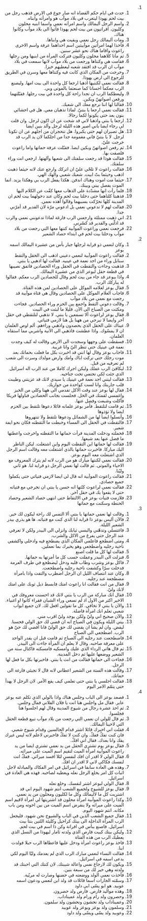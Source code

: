 <ol dir="rtl">
  <li>
    <ol>
      <li>حدث في ايام حكم القضاة انه صار جوع في الارض فذهب رجل من بيت لحم يهوذا ليتغرب في بلاد موآب هو وامرأته وابناه.</li>
      <li>واسم الرجل أليمالك واسم امرأته نعمي واسما ابنيه محلون وكليون. افراتيون من بيت لحم يهوذا فأتوا الى بلاد موآب وكانوا هناك.</li>
      <li>ومات أليمالك رجل نعمي وبقيت هي وابناها.</li>
      <li>فأخذا لهما امرأتين موآبيتين اسم احداهما عرفة واسم الاخرى راعوث واقاما هناك نحو عشر سنين.</li>
      <li>ثم ماتا كلاهما محلون وكليون فتركت المرأة من ابنيها ومن رجلها</li>
      <li>فقامت هي وكنتاها ورجعت من بلاد موآب لانها سمعت في بلاد موآب ان الرب قد افتقد شعبه ليعطيهم خبزا.</li>
      <li>وخرجت من المكان الذي كانت فيه وكنتاها معها وسرن في الطريق للرجوع الى ارض يهوذا.</li>
      <li>فقالت نعمي لكنتيها اذهبا ارجعا كل واحدة الى بيت امها. وليصنع الرب معكما احسانا كما صنعتما بالموتى وبي.</li>
      <li>وليعطكما الرب ان تجدا راحة كل واحدة في بيت رجلها. فقبّلتهما ورفعن اصواتهنّ وبكين.</li>
      <li>فقالتا لها اننا نرجع معك الى شعبك.</li>
      <li>فقالت نعمي ارجعا يا بنتيّ. لماذا تذهبان معي. هل في احشائي بنون بعد حتى يكونوا لكما رجالا.</li>
      <li>ارجعا يا بنتي واذهبا لاني قد شخت عن ان اكون لرجل. وان قلت لي رجاء ايضا باني اصير هذه الليلة لرجل وألد بنين ايضا</li>
      <li>هل تصبران لهم حتى يكبروا. هل تنحجزان من اجلهم عن ان تكونا لرجل. لا يا بنتيّ فاني مغمومة جدا من اجلكما لان يد الرب قد خرجت عليّ.</li>
      <li>ثم رفعن اصواتهنّ وبكين ايضا. فقبّلت عرفة حماتها واما راعوث فلصقت بها.</li>
      <li>فقالت هوذا قد رجعت سلفتك الى شعبها وآلهتها. ارجعي انت وراء سلفتك.</li>
      <li>فقالت راعوث لا تلحّي عليّ ان اتركك وارجع عنك لانه حيثما ذهبت اذهب وحيثما بتّ ابيت. شعبك شعبي والهك الهي.</li>
      <li>حيثما مت اموت وهناك اندفن. هكذا يفعل الرب بي وهكذا يزيد. انما الموت يفصل بيني وبينك.</li>
      <li>فلما رأت انها مشدّدة على الذهاب معها كفّت عن الكلام اليها</li>
      <li>فذهبتا كلتاهما حتى دخلتا بيت لحم وكان عند دخولهما بيت لحم ان المدينة كلها تحرّكت بسببهما وقالوا أهذه نعمي.</li>
      <li>فقالت لهم لا تدعوني نعمي بل ادعوني مرّة لان القدير قد أمرّني جدا.</li>
      <li>اني ذهبت ممتلئة وارجعني الرب فارغة لماذا تدعونني نعمي والرب قد اذلّني والقدير قد كسّرني.</li>
      <li>فرجعت نعمي وراعوث الموآبية كنتها معها التي رجعت من بلاد موآب ودخلتا بيت لحم في ابتداء حصاد الشعير</li>
    </ol>
  </li>
  <li>
    <ol>
      <li>وكان لنعمي ذو قرابة لرجلها جبار بأس من عشيرة اليمالك اسمه بوعز</li>
      <li>فقالت راعوث الموآبية لنعمي دعيني اذهب الى الحقل والتقط سنابل وراء من اجد نعمة في عينيه. فقالت لها اذهبي يا بنتي.</li>
      <li>فذهبت وجاءت والتقطت في الحقل وراء الحصادين فاتفق نصيبها في قطعة حقل لبوعز الذي من عشيرة اليمالك.</li>
      <li>واذا ببوعز قد جاء من بيت لحم وقال للحصادين الرب معكم. فقالوا له يباركك الرب.</li>
      <li>فقال بوعز لغلامه الموكل على الحصادين لمن هذه الفتاة.</li>
      <li>فاجاب الغلام الموكل على الحصادين وقال هي فتاة موآبية قد رجعت مع نعمي من بلاد موآب</li>
      <li>وقالت دعوني التقط واجمع بين الحزم وراء الحصادين. فجاءت ومكثت من الصباح الى الآن. قليلا ما لبثت في البيت</li>
      <li>فقال بوعز لراعوث ألا تسمعين يا بنتي. لا تذهبي لتلتقطي في حقل آخر وايضا لا تبرحي من ههنا بل هنا لازمي فتياتي.</li>
      <li>عيناك على الحقل الذي يحصدون واذهبي وراءهم. ألم اوص الغلمان ان لا يمسّوك. واذا عطشت فاذهبي الى الآنية واشربي مما استقاه الغلمان.</li>
      <li>فسقطت على وجهها وسجدت الى الارض وقالت له كيف وجدت نعمة في عينيك حتى تنظر اليّ وانا غريبة.</li>
      <li>فاجاب بوعز وقال لها انني قد اخبرت بكل ما فعلت بحماتك بعد موت رجلك حتى تركت اباك وامك وارض مولدك وسرت الى شعب لم تعرفيه من قبل.</li>
      <li>ليكافئ الرب عملك وليكن اجرك كاملا من عند الرب اله اسرائيل الذي جئت لكي تحتمي تحت جناحيه.</li>
      <li>فقالت ليتني اجد نعمة في عينيك يا سيدي لانك قد عزيتني وطيبت قلب جاريتك وانا لست كواحدة من جواريك.</li>
      <li>فقال لها بوعز عند وقت الاكل تقدمي الى ههنا وكلي من الخبز واغمسي لقمتك في الخل. فجلست بجانب الحصادين فناولها فريكا فأكلت وشبعت وفضل عنها.</li>
      <li>ثم قامت لتلتقط. فأمر بوعز غلمانه قائلا دعوها تلتقط بين الحزم ايضا ولا تؤذوها</li>
      <li>وأنسلوا ايضا لها من الشمائل ودعوها تلتقط ولا تنتهروها</li>
      <li>فالتقطت في الحقل الى المساء وخبطت ما التقطته فكان نحو ايفة شعير.</li>
      <li>فحملته ودخلت المدينة فرأت حماتها ما التقطته واخرجت واعطتها ما فضل عنها بعد شبعها.</li>
      <li>فقالت لها حماتها اين التقطت اليوم واين اشتغلت. ليكن الناظر اليك مباركا. فاخبرت حماتها بالذي اشتغلت معه وقالت اسم الرجل الذي اشتغلت معه اليوم بوعز.</li>
      <li>فقالت نعمي لكنتها مبارك هو من الرب لانه لم يترك المعروف مع الاحياء والموتى. ثم قالت لها نعمي الرجل ذو قرابة لنا. هو ثاني وليّنا.</li>
      <li>فقالت راعوث الموآبية انه قال لي ايضا لازمي فتياتي حتى يكملوا جميع حصادي.</li>
      <li>فقالت نعمي لراعوث كنّتها انه حسن يا بنتي ان تخرجي مع فتياته حتى لا يقعوا بك في حقل آخر.</li>
      <li>فلازمت فتيات بوعز في الالتقاط حتى انتهى حصاد الشعير وحصاد الحنطة وسكنت مع حماتها</li>
    </ol>
  </li>
  <li>
    <ol>
      <li>وقالت لها نعمي حماتها يا بنتي ألا التمس لك راحة ليكون لك خير.</li>
      <li>فالآن أليس بوعز ذا قرابة لنا الذي كنت مع فتياته. ها هو يذري بيدر الشعير الليلة.</li>
      <li>فاغتسلي وتدهّني والبسي ثيابك وانزلي الى البيدر ولكن لا تعرفي عند الرجل حتى يفرغ من الاكل والشرب.</li>
      <li>ومتى اضطجع فاعلمي المكان الذي يضطجع فيه وادخلي واكشفي ناحية رجليه واضطجعي وهو يخبرك بما تعملين.</li>
      <li>فقالت لها كل ما قلت اصنع</li>
      <li>فنزلت الى البيدر وعملت حسب كل ما أمرتها به حماتها.</li>
      <li>فاكل بوعز وشرب وطاب قلبه ودخل ليضطجع في طرف العرمة فدخلت سرّا وكشفت ناحية رجليه واضطجعت.</li>
      <li>وكان عند انتصاف الليل ان الرجل اضطرب والتفت واذا بامرأة مضطجعة عند رجليه.</li>
      <li>فقال من انت فقالت انا راعوث امتك فابسط ذيل ثوبك على امتك لانك وليّ.</li>
      <li>فقال انك مباركة من الرب يا بنتي لانك قد احسنت معروفك في الاخير اكثر من الاول اذ لم تسعي وراء الشبان فقراء كانوا او اغنياء.</li>
      <li>والآن يا بنتي لا تخافي. كل ما تقولين افعل لك. لان جميع ابواب شعبي تعلم انك امرأة فاضلة.</li>
      <li>والآن صحيح اني وليّ ولكن يوجد وليّ اقرب مني.</li>
      <li>بيتي الليلة ويكون في الصباح انه ان قضى لك حق الولي فحسنا. ليقض. وان لم يشأ ان يقضي لك حق الوليّ فانا اقضي لك حيّ هو الرب. اضطجعي الى الصباح</li>
      <li>فاضطجعت عند رجليه الى الصباح ثم قامت قبل ان يقدر الواحد على معرفة صاحبه. وقال لا يعلم ان المرأة جاءت الى البيدر.</li>
      <li>ثم قال هاتي الرداء الذي عليك وامسكيه فامسكته فاكتال ستة من الشعير ووضعها عليها ثم دخل المدينة.</li>
      <li>فجاءت الى حماتها فقالت من انت يا بنتي. فاخبرتها بكل ما فعل لها الرجل.</li>
      <li>وقالت هذه الستة من الشعير اعطاني لانه قال لا تجيئي فارغة الى حماتك.</li>
      <li>فقالت اجلسي يا بنتي حتى تعلمي كيف يقع الأمر. لان الرجل لا يهدأ حتى يتمّم الامر اليوم</li>
    </ol>
  </li>
  <li>
    <ol>
      <li>فصعد بوعز الى الباب وجلس هناك واذا بالولي الذي تكلم عنه بوعز عابر. فقال مل واجلس هنا انت يا فلان الفلاني فمال وجلس.</li>
      <li>ثم اخذ عشرة رجال من شيوخ المدينة وقال لهم اجلسوا هنا فجلسوا.</li>
      <li>ثم قال للولي ان نعمي التي رجعت من بلاد موآب تبيع قطعة الحقل التي لاخينا اليمالك.</li>
      <li>فقلت اني اخبرك قائلا اشتر قدام الجالسين وقدام شيوخ شعبي. فان كنت تفكّ ففكّ. وان كنت لا تفكّ فاخبرني لاعلم لانه ليس غيرك يفك وانا بعدك. فقال اني افكّ.</li>
      <li>فقال بوعز يوم تشتري الحقل من يد نعمي تشتري ايضا من يد راعوث الموآبية امرأة الميت لتقيم اسم الميت على ميراثه.</li>
      <li>فقال الولي لا اقدر ان افك لنفسي لئلا افسد ميراثي. ففكّ انت لنفسك فكاكي لاني لا اقدر ان افكّ.</li>
      <li>وهذه هي العادة سابقا في اسرائيل في امر الفكاك والمبادلة لاجل اثبات كل امر يخلع الرجل نعله ويعطيه لصاحبه. فهذه هي العادة في اسرائيل.</li>
      <li>فقال الولي لبوعز اشتر لنفسك. وخلع نعله</li>
      <li>فقال بوعز للشيوخ ولجميع الشعب انتم شهود اليوم اني قد اشتريت كل ما لاليمالك وكل ما لكليون ومحلون من يد نعمي.</li>
      <li>وكذا راعوث الموآبية امرأة محلون قد اشتريتها لي امرأة لاقيم اسم الميت على ميراثه ولا ينقرض اسم الميت من بين اخوته ومن باب مكانه. انتم شهود اليوم.</li>
      <li>فقال جميع الشعب الذين في الباب والشيوخ نحن شهود. فليجعل الرب المرأة الداخلة الى بيتك كراحيل وكليئة اللتين بنتا بيت اسرائيل. فاصنع ببأس في افراتة وكن ذا اسم في بيت لحم.</li>
      <li>وليكن بيتك كبيت فارص الذي ولدته ثامار ليهوذا من النسل الذي يعطيك الرب من هذه الفتاة</li>
      <li>فاخذ بوعز راعوث امرأة ودخل عليها فاعطاها الرب حبلا فولدت ابنا.</li>
      <li>فقالت النساء لنعمي مبارك الرب الذي لم يعدمك وليّا اليوم لكي يدعى اسمه في اسرائيل.</li>
      <li>ويكون لك لارجاع نفس واعالة شيبتك. لان كنتك التي احبتك قد ولدته وهي خير لك من سبعة بنين.</li>
      <li>فأخذت نعمي الولد ووضعته في حضنها وصارت له مربّية.</li>
      <li>وسمّته الجارات اسما قائلات قد ولد ابن لنعمي ودعون اسمه عوبيد. هو ابو يسّى ابي داود</li>
      <li>وهذه مواليد فارص. فارص ولد حصرون.</li>
      <li>وحصرون ولد رام ورام ولد عميناداب.</li>
      <li>وعميناداب ولد نحشون ونحشون ولد سلمون.</li>
      <li>وسلمون ولد بوعز وبوعز ولد عوبيد</li>
      <li>وعوبيد ولد يسّى ويسّى ولد داود</li>
    </ol>
  </li>
</ol>

